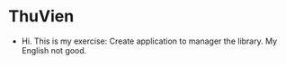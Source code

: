 # ThuVien
- Hi. This is my exercise: Create application to manager the library. 
My English not good.
